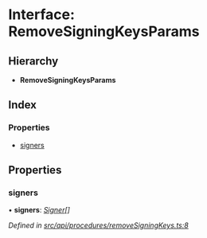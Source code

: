 # Interface: RemoveSigningKeysParams

## Hierarchy

* **RemoveSigningKeysParams**

## Index

### Properties

* [signers](removesigningkeysparams.md#signers)

## Properties

###  signers

• **signers**: *[Signer](../globals.md#signer)[]*

*Defined in [src/api/procedures/removeSigningKeys.ts:8](https://github.com/PolymathNetwork/polymesh-sdk/blob/da32f46a/src/api/procedures/removeSigningKeys.ts#L8)*
